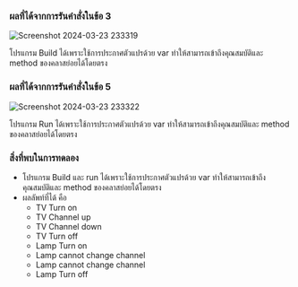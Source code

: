 ### ผลที่ได้จากการรันคำสั่งในข้อ 3

![Screenshot 2024-03-23 233319](https://github.com/KanyakornPuengmon/03376836-OOP-2566-Lab-13/assets/144195697/97f40f88-fd7c-41ee-84e1-04d0dbbc3d0e)

โปรแกรม Build ได้เพราะใช้การประกาศตัวแปรด้วย var ทำให้สามารถเข้าถึงคุณสมบัติและ method ของคลาสย่อยได้โดยตรง

### ผลที่ได้จากการรันคำสั่งในข้อ 5

![Screenshot 2024-03-23 233322](https://github.com/KanyakornPuengmon/03376836-OOP-2566-Lab-13/assets/144195697/44820961-d4ed-422b-a4a3-9e361da7a71d)

โปรแกรม Run ได้เพราะใช้การประกาศตัวแปรด้วย var ทำให้สามารถเข้าถึงคุณสมบัติและ method ของคลาสย่อยได้โดยตรง

### สิ่งที่พบในการทดลอง
- โปรแกรม Build และ run ได้เพราะใช้การประกาศตัวแปรด้วย var ทำให้สามารถเข้าถึงคุณสมบัติและ method ของคลาสย่อยได้โดยตรง
- ผลลัพท์ที่ได้ คือ
  - TV Turn on
  - TV Channel up
  - TV Channel down
  - TV Turn off
  - Lamp Turn on
  - Lamp cannot change channel
  - Lamp cannot change channel
  - Lamp Turn off



